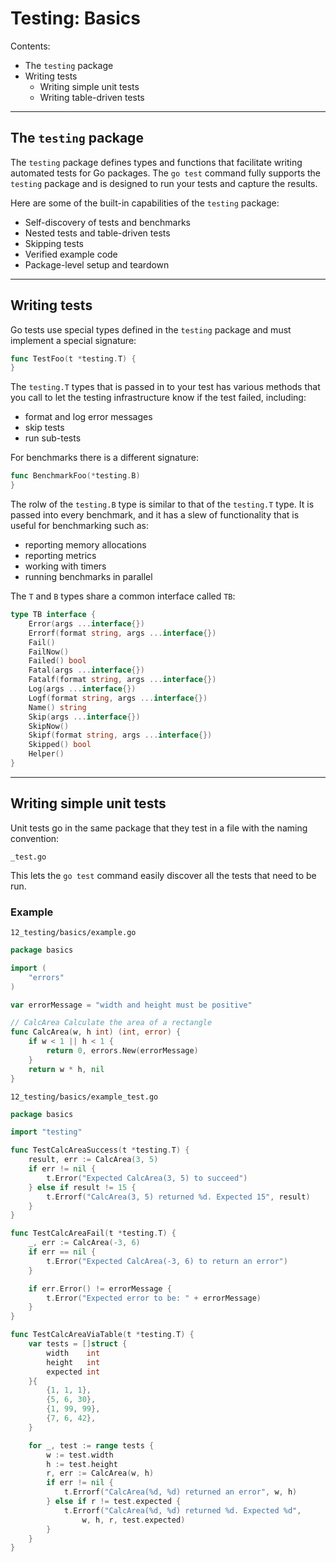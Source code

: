 # Testing: Basics

Contents:
- The `testing` package
- Writing tests
  - Writing simple unit tests
  - Writing table-driven tests


---


## The `testing` package

The `testing` package defines types and functions that facilitate writing automated tests for Go packages.
The `go test` command fully supports the `testing` package and is designed to run your tests and capture the results.

Here are some of the built-in capabilities of the `testing` package:
- Self-discovery of tests and benchmarks
- Nested tests and table-driven tests
- Skipping tests
- Verified example code
- Package-level setup and teardown


---


## Writing tests

Go tests use special types defined in the `testing` package and must implement a special signature:

```go
func TestFoo(t *testing.T) {
}
```

The `testing.T` types that is passed in to your test has various methods that you call to let the testing infrastructure know if the test failed, including:
- format and log error messages
- skip tests
- run sub-tests

For benchmarks there is a different signature:

```go
func BenchmarkFoo(*testing.B) 
}
```

The rolw of the `testing.B` type is similar to that of the `testing.T` type.
It is passed into every benchmark, and it has a slew of functionality that is useful for benchmarking such as:
- reporting memory allocations
- reporting metrics
- working with timers
- running benchmarks in parallel

The `T` and `B` types share a common interface called `TB`:

```go
type TB interface {
	Error(args ...interface{})
	Errorf(format string, args ...interface{})
	Fail()
	FailNow()
	Failed() bool
	Fatal(args ...interface{})
	Fatalf(format string, args ...interface{})
	Log(args ...interface{})
	Logf(format string, args ...interface{})
	Name() string
	Skip(args ...interface{})
	SkipNow()
	Skipf(format string, args ...interface{})
	Skipped() bool
	Helper()
}
```


---


## Writing simple unit tests

Unit tests go in the same package that they test in a file with the naming convention:

`_test.go`

This lets the `go test` command easily discover all the tests that need to be run.

### Example

`12_testing/basics/example.go`

```go
package basics

import (
	"errors"
)

var errorMessage = "width and height must be positive"

// CalcArea Calculate the area of a rectangle
func CalcArea(w, h int) (int, error) {
	if w < 1 || h < 1 {
		return 0, errors.New(errorMessage)
	}
	return w * h, nil
}
```

`12_testing/basics/example_test.go`

```go
package basics

import "testing"

func TestCalcAreaSuccess(t *testing.T) {
	result, err := CalcArea(3, 5)
	if err != nil {
		t.Error("Expected CalcArea(3, 5) to succeed")
	} else if result != 15 {
		t.Errorf("CalcArea(3, 5) returned %d. Expected 15", result)
	}
}

func TestCalcAreaFail(t *testing.T) {
	_, err := CalcArea(-3, 6)
	if err == nil {
		t.Error("Expected CalcArea(-3, 6) to return an error")
	}

	if err.Error() != errorMessage {
		t.Error("Expected error to be: " + errorMessage)
	}
}

func TestCalcAreaViaTable(t *testing.T) {
	var tests = []struct {
		width    int
		height   int
		expected int
	}{
		{1, 1, 1},
		{5, 6, 30},
		{1, 99, 99},
		{7, 6, 42},
	}

	for _, test := range tests {
		w := test.width
		h := test.height
		r, err := CalcArea(w, h)
		if err != nil {
			t.Errorf("CalcArea(%d, %d) returned an error", w, h)
		} else if r != test.expected {
			t.Errorf("CalcArea(%d, %d) returned %d. Expected %d",
				w, h, r, test.expected)
		}
	}
}
```

